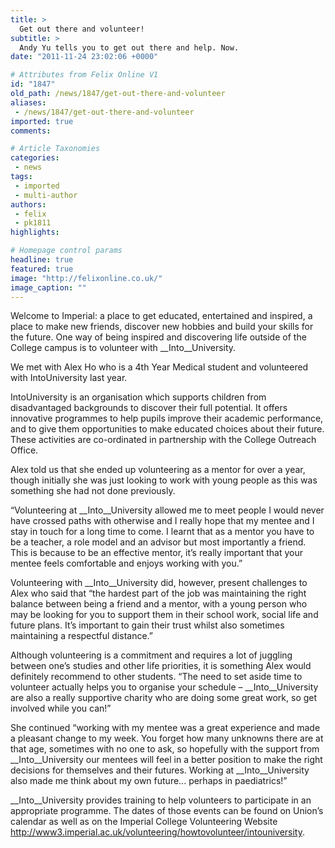 ```yaml
---
title: >
  Get out there and volunteer!
subtitle: >
  Andy Yu tells you to get out there and help. Now.
date: "2011-11-24 23:02:06 +0000"

# Attributes from Felix Online V1
id: "1847"
old_path: /news/1847/get-out-there-and-volunteer
aliases:
 - /news/1847/get-out-there-and-volunteer
imported: true
comments:

# Article Taxonomies
categories:
 - news
tags:
 - imported
 - multi-author
authors:
 - felix
 - pk1811
highlights:

# Homepage control params
headline: true
featured: true
image: "http://felixonline.co.uk/"
image_caption: ""
---
```


Welcome to Imperial: a place to get educated, entertained and inspired, a place to make new friends, discover new hobbies and build your skills for the future. One way of being inspired and discovering life outside of the College campus is to volunteer with __Into__University.

We met with Alex Ho who is a 4th Year Medical student and volunteered with IntoUniversity last year.

IntoUniversity is an organisation which supports children from disadvantaged backgrounds to discover their full potential. It offers innovative programmes to help pupils improve their academic performance, and to give them opportunities to make educated choices about their future. These activities are co-ordinated in partnership with the College Outreach Office.

Alex told us that she ended up volunteering as a mentor for over a year, though initially she was just looking to work with young people as this was something she had not done previously.

“Volunteering at __Into__University allowed me to meet people I would never have crossed paths with otherwise and I really hope that my mentee and I stay in touch for a long time to come. I learnt that as a mentor you have to be a teacher, a role model and an advisor but most importantly a friend. This is because to be an effective mentor, it’s really important that your mentee feels comfortable and enjoys working with you.”

Volunteering with __Into__University did, however, present challenges to Alex who said that “the hardest part of the job was maintaining the right balance between being a friend and a mentor, with a young person who may be looking for you to support them in their school work, social life and future plans. It’s important to gain their trust whilst also sometimes maintaining a respectful distance.”

Although volunteering is a commitment and requires a lot of juggling between one’s studies and other life priorities, it is something Alex would definitely recommend to other students. “The need to set aside time to volunteer actually helps you to organise your schedule – __Into__University are also a really supportive charity who are doing some great work, so get involved while you can!”

She continued “working with my mentee was a great experience and made a pleasant change to my week. You forget how many unknowns there are at that age, sometimes with no one to ask, so hopefully with the support from __Into__University our mentees will feel in a better position to make the right decisions for themselves and their futures. Working at __Into__University also made me think about my own future... perhaps in paediatrics!”

__Into__University provides training to help volunteers to participate in an appropriate programme. The dates of those events can be found on Union’s calendar as well as on the Imperial College Volunteering Website <http://www3.imperial.ac.uk/volunteering/howtovolunteer/intouniversity>.
